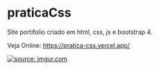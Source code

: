 # praticaCss

Site portifolio criado em html, css, js e bootstrap 4.

Veja Online: https://pratica-css.vercel.app/

<a href="https://i.imgur.com/FVhcFIc.jpg"><img src="https://i.imgur.com/FVhcFIc.jpg" title="source: imgur.com" /></a>
